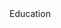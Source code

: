 <div class="home-spacer"></div>
<div class="home-title"> Education </div>

<div class="experience-container">
  <Experience
    title="MSc in Software \& Data Engineering"
    company="Università della Svizzera Italiana (USI) 🇨🇭"
    companyUrl="https://www.usi.ch"
    companyLogo="logo/usi.webp"
    from="2021-09"
    to="2023-07"
    :tree="[
      {
        name: `Final grade: <b>9.4/10</b> 🎓`
      },
      {
        name: 'Master Thesis: Mining a century of Swiss trademarks',
        icons: ['python', 'ai', 'docker', 'gpu', 'presentation']
      }
    ]"
  />
  <Experience
    title="BSc in Economics, Management \& Computer Science"
    company="Bocconi University 🇮🇹"
    companyUrl="https://www.unibocconi.it/it"
    companyLogo="logo/unibocconi.png"
    from="2017-09"
    to="2020-09"
    :tree="[
      {
        name: `Final grade: <b>104/110</b> 🎓`
      },
      {
        name: 'Average exam grade: 28.4/30'
      },
      {
        name: 'Thesis: Credit risk: an assessment on loans and the benefits of blockchain infrastructures in the context of asymmetric information.',
        icons: ['python', 'visualization']
      }
    ]"
  />
</div>

